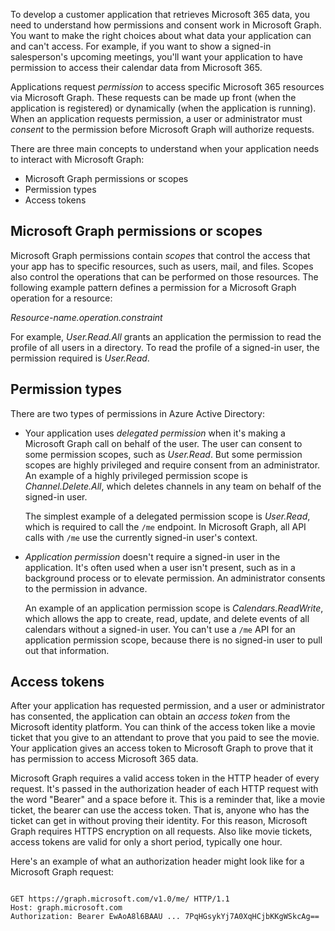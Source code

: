 To develop a customer application that retrieves Microsoft 365 data, you need to understand how permissions and consent work in Microsoft Graph. You want to make the right choices about what data your application can and can't access. For example, if you want to show a signed-in salesperson's upcoming meetings, you'll want your application to have permission to access their calendar data from Microsoft 365.  

Applications request *permission* to access specific Microsoft 365 resources via Microsoft Graph. These requests can be made up front (when the application is registered) or dynamically (when the application is running). When an application requests permission, a user or administrator must *consent* to the permission before Microsoft Graph will authorize requests.

There are three main concepts to understand when your application needs to interact with Microsoft Graph:

- Microsoft Graph permissions or scopes
- Permission types
- Access tokens

## Microsoft Graph permissions or scopes

Microsoft Graph permissions contain *scopes* that control the access that your app has to specific resources, such as users, mail, and files. Scopes also control the operations that can be performed on those resources. The following example pattern defines a permission for a Microsoft Graph operation for a resource:

*Resource-name.operation.constraint*

For example, *User.Read.All* grants an application the permission to read the profile of all users in a directory. To read the profile of a signed-in user, the permission required is *User.Read*.

## Permission types

There are two types of permissions in Azure Active Directory:

- Your application uses *delegated permission* when it's making a Microsoft Graph call on behalf of the user. The user can consent to some permission scopes, such as *User.Read*. But some permission scopes are highly privileged and require consent from an administrator. An example of a highly privileged permission scope is *Channel.Delete.All*, which deletes channels in any team on behalf of the signed-in user.

  The simplest example of a delegated permission scope is *User.Read*, which is required to call the `/me` endpoint. In Microsoft Graph, all API calls with `/me` use the currently signed-in user's context.

- *Application permission* doesn't require a signed-in user in the application. It's often used when a user isn't present, such as in a background process or to elevate permission. An administrator consents to the permission in advance. 

  An example of an application permission scope is *Calendars.ReadWrite*, which allows the app to create, read, update, and delete events of all calendars without a signed-in user. You can't use a `/me` API for an application permission scope, because there is no signed-in user to pull out that information.

## Access tokens

After your application has requested permission, and a user or administrator has consented, the application can obtain an *access token* from the Microsoft identity platform. You can think of the access token like a movie ticket that you give to an attendant to prove that you paid to see the movie. Your application gives an access token to Microsoft Graph to prove that it has permission to access Microsoft 365 data.

Microsoft Graph requires a valid access token in the HTTP header of every request. It's passed in the authorization header of each HTTP request with the word "Bearer" and a space before it. This is a reminder that, like a movie ticket, the bearer can use the access token. That is, anyone who has the ticket can get in without proving their identity. For this reason, Microsoft Graph requires HTTPS encryption on all requests. Also like movie tickets, access tokens are valid for only a short period, typically one hour.

Here's an example of what an authorization header might look like for a Microsoft Graph request:  

```http

GET https://graph.microsoft.com/v1.0/me/ HTTP/1.1  
Host: graph.microsoft.com  
Authorization: Bearer EwAoA8l6BAAU ... 7PqHGsykYj7A0XqHCjbKKgWSkcAg==
```
